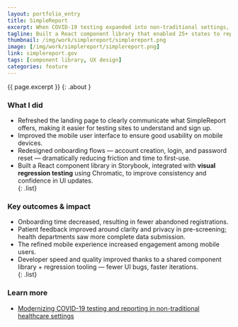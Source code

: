 ```yaml
---
layout: portfolio_entry
title: SimpleReport
excerpt: When COVID-19 testing expanded into non-traditional settings, SimpleReport needed to be fast, usable, and trustworthy — for both health departments and patients. I worked across design, UX, and front-end tooling to deliver on that goal.
tagline: Built a React component library that enabled 25+ states to report COVID-19 test results, accelerating development during a national health response.
thumbnail: /img/work/simplereport/simplereport.png
image: [/img/work/simplereport/simplereport.png]
link: simplereport.gov
tags: [component library, UX design]
categories: feature
---
```


{{ page.excerpt }}
{: .about }

### What I did
- Refreshed the landing page to clearly communicate what SimpleReport offers, making it easier for testing sites to understand and sign up.  
- Improved the mobile user interface to ensure good usability on mobile devices.  
- Redesigned onboarding flows — account creation, login, and password reset — dramatically reducing friction and time to first-use.  
- Built a React component library in Storybook, integrated with **visual regression testing** using Chromatic, to improve consistency and confidence in UI updates.  
{: .list}

### Key outcomes & impact
- Onboarding time decreased, resulting in fewer abandoned registrations. 
- Patient feedback improved around clarity and privacy in pre-screening; health departments saw more complete data submission.  
- The refined mobile experience increased engagement among mobile users.  
- Developer speed and quality improved thanks to a shared component library + regression tooling — fewer UI bugs, faster iterations.  
{: .list}

### Learn more
- [Modernizing COVID-19 testing and reporting in non-traditional healthcare settings](https://skylight.digital/work/experience/cdc-simplereport/)
